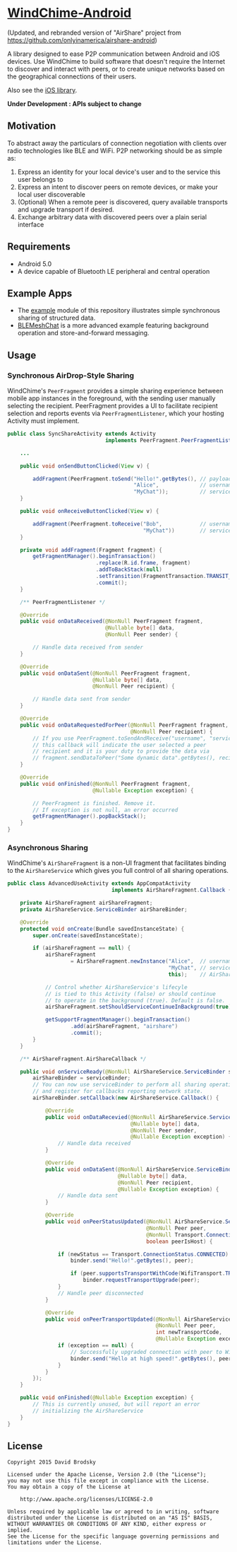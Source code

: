 # [WindChime-Android](https://github.com/guardianproject/WindChime-Android)

(Updated, and rebranded version of "AirShare" project from https://github.com/onlyinamerica/airshare-android)

A library designed to ease P2P communication between Android and iOS devices. Use WindChime to build software that doesn't require the Internet to discover and interact with peers, or to create unique networks based on the geographical connections of their users.

Also see the [iOS library](https://github.com/chrisballinger/AirShare).

**Under Development : APIs subject to change**

## Motivation

To abstract away the particulars of connection negotiation with clients over radio technologies like BLE and WiFi.
P2P networking should be as simple as:

1. Express an identity for your local device's user and to the service this user belongs to
1. Express an intent to discover peers on remote devices, or make your local user discoverable
1. (Optional) When a remote peer is discovered, query available transports and upgrade transport if desired.
1. Exchange arbitrary data with discovered peers over a plain serial interface

## Requirements

+ Android 5.0
+ A device capable of Bluetooth LE peripheral and central operation

## Example Apps

+ The [example](https://github.com/guardianproject/WindChime-Android/tree/master/example) module of this repository illustrates simple synchronous sharing of structured data.
+ [BLEMeshChat](https://github.com/guardianproject/BLEMeshChat) is a more advanced example featuring background operation and store-and-forward messaging.

## Usage

### Synchronous AirDrop-Style Sharing

WindChime's `PeerFragment` provides a simple sharing experience between mobile app instances in the foreground, with the sending user manually selecting the recipient. PeerFragment provides a UI to facilitate recipient selection and reports events via `PeerFragmentListener`, which your hosting Activity must implement.


```java
public class SyncShareActivity extends Activity
                               implements PeerFragment.PeerFragmentListener {

    ...

    public void onSendButtonClicked(View v) {

        addFragment(PeerFragment.toSend("Hello!".getBytes(), // payload to send
                                        "Alice",             // username
                                        "MyChat"));          // service name
    }

    public void onReceiveButtonClicked(View v) {

        addFragment(PeerFragment.toReceive("Bob",            // username
                                           "MyChat"))        // service name
    }

    private void addFragment(Fragment fragment) {
        getFragmentManager().beginTransaction()
                            .replace(R.id.frame, fragment)
                            .addToBackStack(null)                                       // Allow user to remove fragment via Back navigation. Recommended if Fragment occupies entire screen
                            .setTransition(FragmentTransaction.TRANSIT_FRAGMENT_OPEN)   // Add a simple transition
                            .commit();
    }

    /** PeerFragmentListener */

    @Override
    public void onDataReceived(@NonNull PeerFragment fragment,
                               @Nullable byte[] data,
                               @NonNull Peer sender) {

        // Handle data received from sender
    }

    @Override
    public void onDataSent(@NonNull PeerFragment fragment,
                           @Nullable byte[] data,
                           @NonNull Peer recipient) {

        // Handle data sent from sender
    }

    @Override
    public void onDataRequestedForPeer(@NonNull PeerFragment fragment,
                                       @NonNull Peer recipient) {
        // If you use PeerFragment.toSendAndReceive("username", "service"),
        // this callback will indicate the user selected a peer 
        // recipient and it is your duty to provide the data via
        // fragment.sendDataToPeer("Some dynamic data".getBytes(), recipient);
    }

    @Override
    public void onFinished(@NonNull PeerFragment fragment,
                           @Nullable Exception exception) {

        // PeerFragment is finished. Remove it.
        // If exception is not null, an error occurred
        getFragmentManager().popBackStack();
    }
}
```

### Asynchronous Sharing

WindChime's `AirShareFragment` is a non-UI fragment that facilitates binding to the `AirShareService` which gives you full control of all sharing operations.

```java
public class AdvancedUseActivity extends AppCompatActivity
                                 implements AirShareFragment.Callback {

    private AirShareFragment airShareFragment;
    private AirShareService.ServiceBinder airShareBinder;

    @Override
    protected void onCreate(Bundle savedInstanceState) {
        super.onCreate(savedInstanceState);

        if (airShareFragment == null) {
            airShareFragment
                    = AirShareFragment.newInstance("Alice",  // username
                                                   "MyChat", // service name
                                                   this);    // AirShareFragment.Callback

            // Control whether AirShareService's lifecyle
            // is tied to this Activity (false) or should continue
            // to operate in the background (true). Default is false.
            airShareFragment.setShouldServiceContinueInBackground(true);

            getSupportFragmentManager().beginTransaction()
                    .add(airShareFragment, "airshare")
                    .commit();
        }
    }

    /** AirShareFragment.AirShareCallback */

    public void onServiceReady(@NonNull AirShareService.ServiceBinder serviceBinder) {
        airShareBinder = serviceBinder;
        // You can now use serviceBinder to perform all sharing operations
        // and register for callbacks reporting network state.
        airShareBinder.setCallback(new AirShareService.Callback() {

            @Override
            public void onDataRecevied(@NonNull AirShareService.ServiceBinder binder,
                                       @Nullable byte[] data,
                                       @NonNull Peer sender,
                                       @Nullable Exception exception) {
                // Handle data received
            }

            @Override
            public void onDataSent(@NonNull AirShareService.ServiceBinder binder,
                                   @Nullable byte[] data,
                                   @NonNull Peer recipient,
                                   @Nullable Exception exception) {
                // Handle data sent
            }

            @Override
            public void onPeerStatusUpdated(@NonNull AirShareService.ServiceBinder binder,
                                            @NonNull Peer peer,
                                            @NonNull Transport.ConnectionStatus newStatus,
                                            boolean peerIsHost) {

                if (newStatus == Transport.ConnectionStatus.CONNECTED) {
                    binder.send("Hello!".getBytes(), peer);

                    if (peer.supportsTransportWithCode(WifiTransport.TRANSPORT_CODE))
                        binder.requestTransportUpgrade(peer);
                }
                // Handle peer disconnected
            }

            @Override
            public void onPeerTransportUpdated(@NonNull AirShareService.ServiceBinder binder,
                                               @NonNull Peer peer,
                                               int newTransportCode,
                                               @Nullable Exception exception) {
                if (exception == null) {
                    // Successfully upgraded connection with peer to WiFi Transport
                    binder.send("Hello at high speed!".getBytes(), peer);
                }
            }
        });
    }

    public void onFinished(@Nullable Exception exception) {
        // This is currently unused, but will report an error
        // initializing the AirShareService
    }
}
```

## License

    Copyright 2015 David Brodsky

    Licensed under the Apache License, Version 2.0 (the "License");
    you may not use this file except in compliance with the License.
    You may obtain a copy of the License at

        http://www.apache.org/licenses/LICENSE-2.0

    Unless required by applicable law or agreed to in writing, software
    distributed under the License is distributed on an "AS IS" BASIS,
    WITHOUT WARRANTIES OR CONDITIONS OF ANY KIND, either express or implied.
    See the License for the specific language governing permissions and
    limitations under the License.

